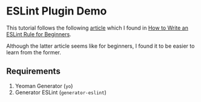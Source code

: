 # ESLint Plugin Demo
This tutorial follows the following [article](https://flexport.engineering/writing-custom-lint-rules-for-your-picky-developers-67732afa1803) which I found in [How to Write an ESLint Rule for Beginners](https://blog.scottlogic.com/2021/09/06/how-to-write-an-es-lint-rule-for-beginners.html).

Although the latter article seems like for beginners, I found it to be easier to learn from the former.

## Requirements
1. Yeoman Generator (`yo`)
2. Generator ESLint (`generator-eslint`)